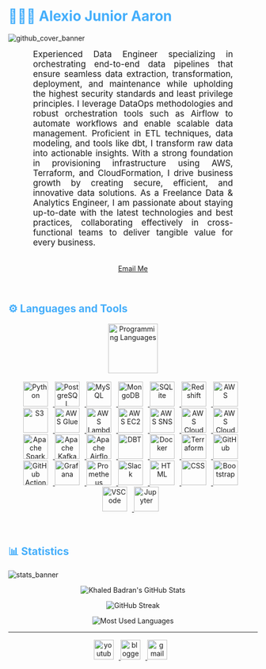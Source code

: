 <h1 style="color: #44AEFB;"> 👨🏻‍💻 Alexio Junior Aaron </h1>

![github_cover_banner](https://user-images.githubusercontent.com/55389276/140866485-8fb1c876-9a8f-4d6a-98dc-08c4981eaf70.gif)

<p align:"center" style="text-align: justify; margin: 0 50px; font-size: 17px;" >
   Experienced Data Engineer specializing in orchestrating end-to-end data pipelines that ensure seamless data extraction, transformation, deployment, and maintenance while upholding the highest security standards and least privilege principles. I leverage DataOps methodologies and robust orchestration tools such as Airflow to automate workflows and enable scalable data management. Proficient in ETL techniques, data modeling, and tools like dbt, I transform raw data into actionable insights. With a strong foundation in provisioning infrastructure using AWS, Terraform, and CloudFormation, I drive business growth by creating secure, efficient, and innovative data solutions. As a Freelance Data & Analytics Engineer, I am passionate about staying up-to-date with the latest technologies and best practices, collaborating effectively in cross-functional teams to deliver tangible value for every business.
<br>
<br>
<div align="center">

[Email Me](mailto:junioralexioaaron607@gmail.com)
</div>
</p>    
<br>
<!-- Languages and Tools -->

<h2 style="color: #44AEFB">⚙️ Languages and Tools</h2>
<div align="center" style="display:block;">
    <img width="100px" alt="Programming Languages" src="https://user-images.githubusercontent.com/78341798/194531121-47b0119a-ce00-439d-b586-125f86acb098.png"/> 
</div>
<br>   
<!-- Icons Resources -->
<!-- https://devicon.dev/ -->
<!-- https://cdn.jsdelivr.net/npm/simple-icons@v3/icons/ -->
<div align="center">
  <!-- Programming Languages -->
  <a href="https://www.python.org/" target="_blank" rel="noreferrer">
      <img alt="Python" height="50px" style="padding-right:10px;" src="https://cdn.jsdelivr.net/gh/devicons/devicon/icons/python/python-original.svg"/>
  </a>
  

  <!-- Databases -->
  <a href="https://www.postgresql.org/" target="_blank" rel="noreferrer">
      <img alt="PostgreSQL" height="50px" style="padding-right:10px;" src="https://cdn.jsdelivr.net/gh/devicons/devicon/icons/postgresql/postgresql-plain-wordmark.svg"/>
  </a>
  <a href="https://www.mysql.com/" target="_blank" rel="noreferrer">
      <img alt="MySQL" height="50px" style="padding-right:10px;" src="https://cdn.jsdelivr.net/gh/devicons/devicon/icons/mysql/mysql-original-wordmark.svg"/>
  </a>
  <a href="https://www.mongodb.com/" target="_blank" rel="noreferrer">
      <img alt="MongoDB" height="50px" style="padding-right:10px;" src="https://cdn.jsdelivr.net/gh/devicons/devicon/icons/mongodb/mongodb-original-wordmark.svg"/>
  </a>
  <a href="https://www.sqlite.org/index.html" target="_blank" rel="noreferrer">
      <img alt="SQLite" height="50px" style="padding-right:10px;" src="https://cdn.jsdelivr.net/gh/devicons/devicon/icons/sqlite/sqlite-original.svg"/>
  </a>
  <a href="https://aws.amazon.com/redshift/" target="_blank" rel="noreferrer">
      <img alt="Redshift" height="50px" style="padding-right:10px;" src="https://raw.githubusercontent.com/gilbarbara/logos/master/logos/aws-redshift.svg"/>
  </a>

  <!-- AWS Services -->
  <a href="https://aws.amazon.com/" target="_blank" rel="noreferrer">
      <img alt="AWS" height="50px" style="padding-right:10px;" src="https://cdn.jsdelivr.net/gh/devicons/devicon/icons/amazonwebservices/amazonwebservices-original-wordmark.svg"/>
  </a>
  <a href="https://aws.amazon.com/s3/" target="_blank" rel="noreferrer">
      <img alt="S3" height="50px" style="padding-right:10px;" src="https://raw.githubusercontent.com/gilbarbara/logos/master/logos/aws-s3.svg"/>
  </a>
  <a href="https://aws.amazon.com/glue/" target="_blank" rel="noreferrer">
      <img alt="AWS Glue" height="50px" style="padding-right:10px;" src="https://raw.githubusercontent.com/gilbarbara/logos/master/logos/aws-glue.svg"/>
  </a>
  <a href="https://aws.amazon.com/lambda/" target="_blank" rel="noreferrer">
      <img alt="AWS Lambda" height="50px" style="padding-right:10px;" src="https://raw.githubusercontent.com/gilbarbara/logos/master/logos/aws-lambda.svg"/>
  </a>
  <a href="https://aws.amazon.com/ec2/" target="_blank" rel="noreferrer">
      <img alt="AWS EC2" height="50px" style="padding-right:10px;" src="https://raw.githubusercontent.com/gilbarbara/logos/master/logos/aws-ec2.svg"/>
  </a>
  <a href="https://aws.amazon.com/sns/" target="_blank" rel="noreferrer">
      <img alt="AWS SNS" height="50px" style="padding-right:10px;" src="https://raw.githubusercontent.com/gilbarbara/logos/master/logos/aws-sns.svg"/>
  </a>
  <a href="https://aws.amazon.com/cloudtrail/" target="_blank" rel="noreferrer">
      <img alt="AWS CloudTrail" height="50px" style="padding-right:10px;" src="https://raw.githubusercontent.com/gilbarbara/logos/master/logos/aws-cloudtrail.svg"/>
  </a>
  <a href="https://aws.amazon.com/cloudformation/" target="_blank" rel="noreferrer">
      <img alt="AWS CloudFormation" height="50px" style="padding-right:10px;" src="https://raw.githubusercontent.com/gilbarbara/logos/master/logos/aws-cloudformation.svg"/>
  </a>

  <!-- Big Data Tools -->
  <a href="https://spark.apache.org/" target="_blank" rel="noreferrer">
      <img alt="Apache Spark" height="50px" style="padding-right:10px;" src="https://cdn.jsdelivr.net/gh/devicons/devicon/icons/apache/apache-original-wordmark.svg"/>
  </a>
  <a href="https://kafka.apache.org/" target="_blank" rel="noreferrer">
      <img alt="Apache Kafka" height="50px" style="padding-right:10px;" src="https://cdn.jsdelivr.net/gh/devicons/devicon/icons/apachekafka/apachekafka-original-wordmark.svg"/>
  </a>
  <a href="https://airflow.apache.org/" target="_blank" rel="noreferrer">
      <img alt="Apache Airflow" height="50px" style="padding-right:10px;" src="https://raw.githubusercontent.com/gilbarbara/logos/master/logos/airflow.svg"/>
  </a>
  <a href="https://www.getdbt.com/" target="_blank" rel="noreferrer">
      <img alt="DBT" height="50px" style="padding-right:10px;" src="https://raw.githubusercontent.com/gilbarbara/logos/master/logos/dbt.svg"/>
  </a>

  <!-- DevOps Tools -->
  <a href="https://www.docker.com/" target="_blank" rel="noreferrer">
      <img alt="Docker" height="50px" style="padding-right:10px;" src="https://cdn.jsdelivr.net/gh/devicons/devicon/icons/docker/docker-plain-wordmark.svg"/>
  </a>
  <a href="https://www.terraform.io/" target="_blank" rel="noreferrer">
      <img alt="Terraform" height="50px" style="padding-right:10px;" src="https://cdn.jsdelivr.net/gh/devicons/devicon/icons/terraform/terraform-original-wordmark.svg"/>
  </a>
  <a href="https://github.com/" target="_blank" rel="noreferrer">
      <img alt="GitHub" height="50px" style="padding-right:10px;" src="https://cdn.jsdelivr.net/gh/devicons/devicon/icons/github/github-original-wordmark.svg"/>
  </a>
  <a href="https://github.com/features/actions" target="_blank" rel="noreferrer">
      <img alt="GitHub Actions" height="50px" style="padding-right:10px;" src="https://raw.githubusercontent.com/gilbarbara/logos/master/logos/github-actions.svg"/>
  </a>

  <!-- Monitoring -->
  <a href="https://grafana.com/" target="_blank" rel="noreferrer">
      <img alt="Grafana" height="50px" style="padding-right:10px;" src="https://cdn.jsdelivr.net/gh/devicons/devicon/icons/grafana/grafana-original-wordmark.svg"/>
  </a>
  <a href="https://prometheus.io/" target="_blank" rel="noreferrer">
      <img alt="Prometheus" height="50px" style="padding-right:10px;" src="https://cdn.jsdelivr.net/gh/devicons/devicon/icons/prometheus/prometheus-original-wordmark.svg"/>
  </a>

  <!-- Collaboration -->
  <a href="https://slack.com/" target="_blank" rel="noreferrer">
      <img alt="Slack" height="50px" style="padding-right:10px;" src="https://cdn.jsdelivr.net/gh/devicons/devicon/icons/slack/slack-original.svg"/>
  </a>

  <!-- Web Technologies -->
  <a href="https://developer.mozilla.org/en-US/docs/Web/HTML" target="_blank" rel="noreferrer">
      <img alt="HTML" height="50px" style="padding-right:10px;" src="https://cdn.jsdelivr.net/gh/devicons/devicon/icons/html5/html5-original.svg"/>
  </a>
  <a href="https://developer.mozilla.org/en-US/docs/Web/CSS" target="_blank" rel="noreferrer">
      <img alt="CSS" height="50px" style="padding-right:10px;" src="https://cdn.jsdelivr.net/gh/devicons/devicon/icons/css3/css3-original.svg"/>
  </a>
  <a href="https://getbootstrap.com/" target="_blank" rel="noreferrer">
      <img alt="Bootstrap" height="50px" style="padding-right:10px;" src="https://cdn.jsdelivr.net/gh/devicons/devicon/icons/bootstrap/bootstrap-original.svg"/>
  </a>

  <!-- Development Tools -->
  <a href="https://code.visualstudio.com/" target="_blank" rel="noreferrer">
      <img alt="VSCode" height="50px" style="padding-right:10px;" src="https://cdn.jsdelivr.net/gh/devicons/devicon/icons/vscode/vscode-original.svg"/>
  </a>
  <a href="http://jupyter.org/" target="_blank" rel="noreferrer">
      <img alt="Jupyter" height="50px" style="padding-right:10px;" src="https://cdn.jsdelivr.net/gh/devicons/devicon/icons/jupyter/jupyter-original-wordmark.svg"/>
  </a>
</div>
<br>
<br>

<!-- Statistics -->

<h2 style="color: #44AEFB">📊 Statistics</h2>

![stats_banner](https://user-images.githubusercontent.com/78341798/194534778-d662496c-ae00-4e8d-ae9b-b90912054e7f.gif)

<!-- Begin Stats Cards -->
<!-- Resources:  -->
<!-- Github & Languages Stats: https://github.com/anuraghazra/github-readme-stats --> 
<!-- Streak Stats: https://github.com/denvercoder1/github-readme-streak-stats -->
<!-- Change the value after ?username= to your GitHub username. -->
<div class="stats" align="center">

![Khaled Badran's GitHub Stats](https://github-readme-stats.vercel.app/api?username=Ajay263&hide=stars&count_private=true&show_icons=true&theme=algolia&border_radius=20)

![GitHub Streak](https://streak-stats.demolab.com?user=Ajay263&count_private=true&theme=algolia&border_radius=20)

<!-- ![Most Used Languages](https://github-readme-stats.vercel.app/api/top-langs/?username=KhaledBadranDev&show_icons=true&theme=algolia&border_radius=20) -->
    
<!-- compact programming languages layout -->
![Most Used Languages](https://github-readme-stats.vercel.app/api/top-langs/?username=Ajay263&layout=compact&show_icons=true&theme=algolia&border_radius=20)
</div>
<!--  End Stats Cards -->

---
<!-- Begin Footer -->
<!-- Icons Resources -->
<!-- https://devicon.dev/ -->
<div class="footer" align="center" style="margin:15px;">
    <a href="#" target="_blank">
        <img  style="margin:0 10px 10px 0;" src="https://user-images.githubusercontent.com/78341798/194531650-698ef1b1-9cbd-4b4f-96ef-5a2ec4b5d7e6.svg" alt="youtube" width="40px"/>
    </a>
    <a href="https://programming-gym.blogspot.com/" target="_blank">
        <img style="margin:0 10px 10px 0;" src="https://user-images.githubusercontent.com/78341798/194531458-b5dfeb1b-bad5-4dfa-909a-2e402262db9a.svg" alt="blogger" width="40px"/>
    </a>
    <a href="mailto:gym4programming@gmail.com" target="_blank">
        <img style="margin:0 10px 10px 0;" src="https://user-images.githubusercontent.com/78341798/194531383-ddb2b774-5bb9-491c-b601-4a4a7d9792fb.svg" alt="gmail" width="40px"/>
    </a>
</div>
<!-- End Footer -->

<!-- 
🔗 Links 🔗
- My Github Portfolio Page:
https://github.com/ProgrammingGym
- My Github README Code:
https://raw.githubusercontent.com/Pro...
- Youtube Cards:
https://github.com/DenverCoder1/githu...
- Youtube Buttons / Badges :
https://github.com/DenverCoder1/custo...
- Github & Languages Stats Cards:
https://github.com/anuraghazra/github...
- Streak Stats Card:
https://github.com/denvercoder1/githu...
- README Web App Generator 1:
https://rahuldkjain.github.io/gh-prof...
- README Web App Generator 2:
https://arturssmirnovs.github.io/gith...
- SVG Icons Resource1:
https://devicon.dev/
- SVG Icons Resource2:
https://cdn.jsdelivr.net/npm/simple-i...
- SVG Icons Resource3:
https://www.svgrepo.com/
-->
